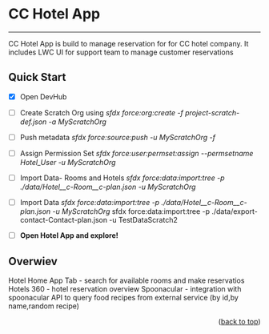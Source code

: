 # CC Hotel App
- - - -
<a name="readme-top"></a>

CC Hotel App is build to manage reservation for for CC hotel company. It includes LWC UI for support team to manage customer reservations


## Quick Start ##

- [x] Open DevHub
- [ ] Create Scratch Org using 	*sfdx force:org:create -f project-scratch-def.json -a MyScratchOrg* 
- [ ] Push metadata 	*sfdx force:source:push -u MyScratchOrg -f*
- [ ] Assign Permission Set 	*sfdx force:user:permset:assign --permsetname Hotel_User -u MyScratchOrg* 
- [ ] Import Data- Rooms and Hotels	*sfdx force:data:import:tree -p ./data/Hotel__c-Room__c-plan.json -u MyScratchOrg* 
- [ ] Import Data 	*sfdx force:data:import:tree -p ./data/Hotel__c-Room__c-plan.json -u MyScratchOrg* 
sfdx force:data:import:tree -p ./data/export-contact-Contact-plan.json -u TestDataScratch2
- [ ] **Open Hotel App and explore!**


## Overwiev ##
Hotel Home App Tab - search for available rooms and make reservatios
Hotels 360 - hotel reservation overview
Spoonacular - integration with spoonacular API to query food recipes from external service (by id,by name,random recipe)


<p align="right">(<a href="#readme-top">back to top</a>)</p>






